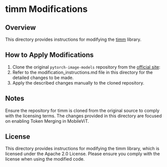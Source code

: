# timm Modifications

## Overview
This directory provides instructions for modifying the [timm](https://github.com/huggingface/pytorch-image-models) library.

## How to Apply Modifications
1. Clone the original `pytorch-image-models` repository from the [official site](https://github.com/huggingface/pytorch-image-models):
2. Refer to the modification_instructions.md file in this directory for the detailed changes to be made.
3. Apply the described changes manually to the cloned repository.

## Notes
Ensure the repository for timm is cloned from the original source to comply with the licensing terms.
The changes provided in this directory are focused on enabling Token Merging in MobileViT.

## License
This directory provides instructions for modifying the timm library, which is licensed under the Apache 2.0 License. Please ensure you comply with the license when using the modified code.
